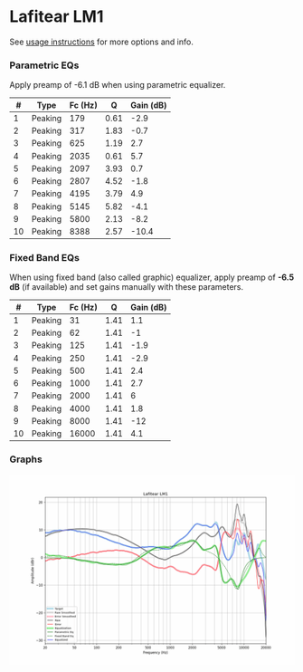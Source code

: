 # Lafitear LM1
See [usage instructions](https://github.com/jaakkopasanen/AutoEq#usage) for more options and info.

### Parametric EQs
Apply preamp of -6.1 dB when using parametric equalizer.

|   # | Type    |   Fc (Hz) |    Q |   Gain (dB) |
|-----|---------|-----------|------|-------------|
|   1 | Peaking |       179 | 0.61 |        -2.9 |
|   2 | Peaking |       317 | 1.83 |        -0.7 |
|   3 | Peaking |       625 | 1.19 |         2.7 |
|   4 | Peaking |      2035 | 0.61 |         5.7 |
|   5 | Peaking |      2097 | 3.93 |         0.7 |
|   6 | Peaking |      2807 | 4.52 |        -1.8 |
|   7 | Peaking |      4195 | 3.79 |         4.9 |
|   8 | Peaking |      5145 | 5.82 |        -4.1 |
|   9 | Peaking |      5800 | 2.13 |        -8.2 |
|  10 | Peaking |      8388 | 2.57 |       -10.4 |

### Fixed Band EQs
When using fixed band (also called graphic) equalizer, apply preamp of **-6.5 dB** (if available) and set gains manually with these parameters.

|   # | Type    |   Fc (Hz) |    Q |   Gain (dB) |
|-----|---------|-----------|------|-------------|
|   1 | Peaking |        31 | 1.41 |         1.1 |
|   2 | Peaking |        62 | 1.41 |        -1   |
|   3 | Peaking |       125 | 1.41 |        -1.9 |
|   4 | Peaking |       250 | 1.41 |        -2.9 |
|   5 | Peaking |       500 | 1.41 |         2.4 |
|   6 | Peaking |      1000 | 1.41 |         2.7 |
|   7 | Peaking |      2000 | 1.41 |         6   |
|   8 | Peaking |      4000 | 1.41 |         1.8 |
|   9 | Peaking |      8000 | 1.41 |       -12   |
|  10 | Peaking |     16000 | 1.41 |         4.1 |

### Graphs
![](./Lafitear%20LM1.png)
